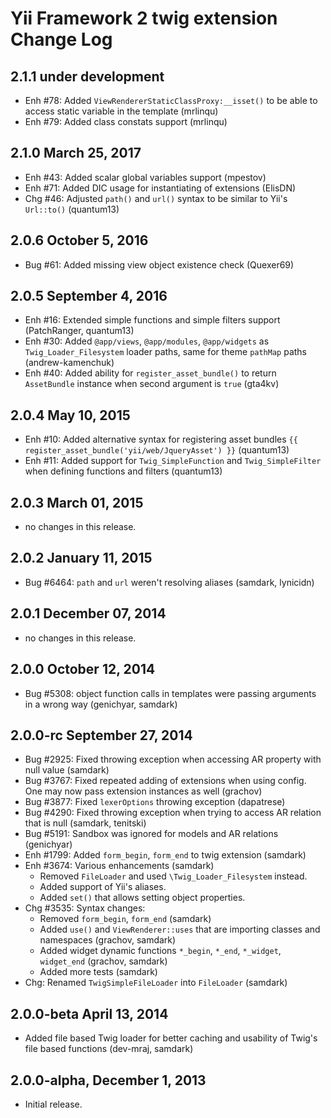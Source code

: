 Yii Framework 2 twig extension Change Log
=========================================

2.1.1 under development
-----------------------

- Enh #78: Added `ViewRendererStaticClassProxy:__isset()` to be able to access static variable in the template (mrlinqu)
- Enh #79: Added class constats support (mrlinqu)


2.1.0 March 25, 2017
--------------------

- Enh #43: Added scalar global variables support (mpestov)
- Enh #71: Added DIC usage for instantiating of extensions (ElisDN)
- Chg #46: Adjusted `path()` and `url()` syntax to be similar to Yii's `Url::to()` (quantum13)


2.0.6 October 5, 2016
---------------------

- Bug #61: Added missing view object existence check (Quexer69)


2.0.5 September 4, 2016
-----------------------

- Enh #16: Extended simple functions and simple filters support (PatchRanger, quantum13)
- Enh #30: Added `@app/views`, `@app/modules`, `@app/widgets` as `Twig_Loader_Filesystem` loader paths, same for theme `pathMap` paths (andrew-kamenchuk)
- Enh #40: Added ability for `register_asset_bundle()` to return `AssetBundle` instance when second argument is `true` (gta4kv)


2.0.4 May 10, 2015
------------------

- Enh #10: Added alternative syntax for registering asset bundles `{{ register_asset_bundle('yii/web/JqueryAsset') }}` (quantum13)
- Enh #11: Added support for `Twig_SimpleFunction` and `Twig_SimpleFilter` when defining functions and filters (quantum13)


2.0.3 March 01, 2015
--------------------

- no changes in this release.


2.0.2 January 11, 2015
----------------------

- Bug #6464: `path` and `url` weren't resolving aliases (samdark, lynicidn)


2.0.1 December 07, 2014
-----------------------

- no changes in this release.


2.0.0 October 12, 2014
----------------------

- Bug #5308: object function calls in templates were passing arguments in a wrong way (genichyar, samdark)


2.0.0-rc September 27, 2014
---------------------------

- Bug #2925: Fixed throwing exception when accessing AR property with null value (samdark)
- Bug #3767: Fixed repeated adding of extensions when using config. One may now pass extension instances as well (grachov)
- Bug #3877: Fixed `lexerOptions` throwing exception (dapatrese)
- Bug #4290: Fixed throwing exception when trying to access AR relation that is null (samdark, tenitski)
- Bug #5191: Sandbox was ignored for models and AR relations (genichyar)
- Enh #1799: Added `form_begin`, `form_end` to twig extension (samdark)
- Enh #3674: Various enhancements (samdark)
    - Removed `FileLoader` and used `\Twig_Loader_Filesystem` instead.
    - Added support of Yii's aliases.
    - Added `set()` that allows setting object properties.
- Chg #3535: Syntax changes:
    - Removed `form_begin`, `form_end` (samdark)
    - Added `use()` and `ViewRenderer::uses` that are importing classes and namespaces (grachov, samdark)
    - Added widget dynamic functions `*_begin`, `*_end`, `*_widget`, `widget_end` (grachov, samdark)
    - Added more tests (samdark)
- Chg: Renamed `TwigSimpleFileLoader` into `FileLoader` (samdark)

2.0.0-beta April 13, 2014
-------------------------

- Added file based Twig loader for better caching and usability of Twig's file based functions (dev-mraj, samdark)

2.0.0-alpha, December 1, 2013
-----------------------------

- Initial release.



